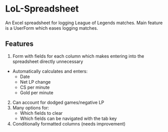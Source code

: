 # LoL-Spreadsheet
An Excel spreadsheet for logging League of Legends matches. Main feature is a UserForm which eases logging matches.

Features
---------
1. Form with fields for each column which makes entering into the spreadsheet directly unnecessary
  * Automatically calculates and enters:
    * Date
    * Net LP change
    * CS per minute
    * Gold per minute
2. Can account for dodged games/negative LP
3. Many options for:
   * Which fields to clear
   * Which fields can be navigated with the tab key
4. Conditionally formatted columns (needs improvement)

